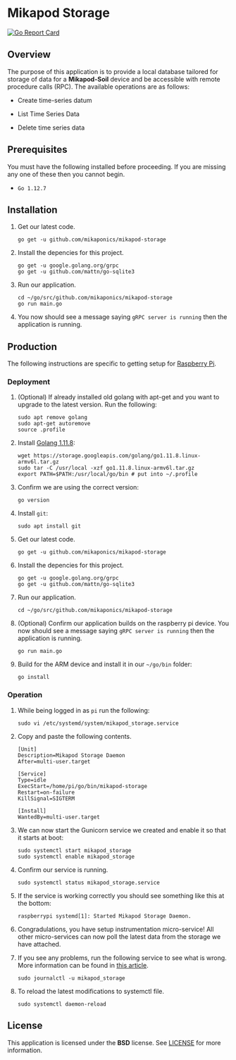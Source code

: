 # Mikapod Storage
[![Go Report Card](https://goreportcard.com/badge/github.com/mikaponics/mikapod-storage)](https://goreportcard.com/report/github.com/mikaponics/mikapod-storage)

## Overview

The purpose of this application is to provide a local database tailored for storage of data for a **Mikapod-Soil** device and be accessible with remote procedure calls (RPC). The available operations are as follows:

* Create time-series datum

* List Time Series Data

* Delete time series data

## Prerequisites

You must have the following installed before proceeding. If you are missing any one of these then you cannot begin.

* ``Go 1.12.7``

## Installation
1. Get our latest code.

    ```
    go get -u github.com/mikaponics/mikapod-storage
    ```

2. Install the depencies for this project.

    ```
    go get -u google.golang.org/grpc
    go get -u github.com/mattn/go-sqlite3
    ```

3. Run our application.

    ```
    cd ~/go/src/github.com/mikaponics/mikapod-storage
    go run main.go
    ```

4. You now should see a message saying ``gRPC server is running`` then the application is running.

## Production
The following instructions are specific to getting setup for [Raspberry Pi](https://www.raspberrypi.org/).

### Deployment

1. (Optional) If already installed old golang with apt-get and you want to upgrade to the latest version. Run the following:

    ```
    sudo apt remove golang
    sudo apt-get autoremove
    source .profile
    ```

2. Install [Golang 1.11.8]():

    ```
    wget https://storage.googleapis.com/golang/go1.11.8.linux-armv6l.tar.gz
    sudo tar -C /usr/local -xzf go1.11.8.linux-armv6l.tar.gz
    export PATH=$PATH:/usr/local/go/bin # put into ~/.profile
    ```

3. Confirm we are using the correct version:

    ```
    go version
    ```

4. Install ``git``:

    ```
    sudo apt install git
    ```

5. Get our latest code.

    ```
    go get -u github.com/mikaponics/mikapod-storage
    ```

6. Install the depencies for this project.

    ```
    go get -u google.golang.org/grpc
    go get -u github.com/mattn/go-sqlite3
    ```

7. Run our application.

    ```
    cd ~/go/src/github.com/mikaponics/mikapod-storage
    ```

8. (Optional) Confirm our application builds on the raspberry pi device. You now should see a message saying ``gRPC server is running`` then the application is running.

    ```
    go run main.go
    ```

9. Build for the ARM device and install it in our ``~/go/bin`` folder:

    ```
    go install
    ```

### Operation

1. While being logged in as ``pi`` run the following:

    ```
    sudo vi /etc/systemd/system/mikapod_storage.service
    ```

2. Copy and paste the following contents.

    ```
    [Unit]
    Description=Mikapod Storage Daemon
    After=multi-user.target

    [Service]
    Type=idle
    ExecStart=/home/pi/go/bin/mikapod-storage
    Restart=on-failure
    KillSignal=SIGTERM

    [Install]
    WantedBy=multi-user.target
    ```

3. We can now start the Gunicorn service we created and enable it so that it starts at boot:

    ```
    sudo systemctl start mikapod_storage
    sudo systemctl enable mikapod_storage
    ```

4. Confirm our service is running.

    ```
    sudo systemctl status mikapod_storage.service
    ```

5. If the service is working correctly you should see something like this at the bottom:

    ```
    raspberrypi systemd[1]: Started Mikapod Storage Daemon.
    ```

6. Congradulations, you have setup instrumentation micro-service! All other micro-services can now poll the latest data from the storage we have attached.

7. If you see any problems, run the following service to see what is wrong. More information can be found in [this article](https://unix.stackexchange.com/a/225407).

    ```
    sudo journalctl -u mikapod_storage
    ```

8. To reload the latest modifications to systemctl file.

    ```
    sudo systemctl daemon-reload
    ```

## License

This application is licensed under the **BSD** license. See [LICENSE](LICENSE) for more information.
